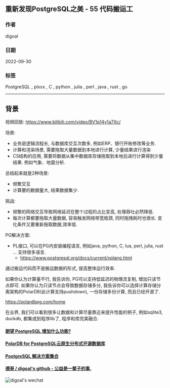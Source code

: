 ## 重新发现PostgreSQL之美 - 55 代码搬运工     
        
### 作者        
digoal        
        
### 日期        
2022-09-30         
        
### 标签        
PostgreSQL , plxxx , C , python , julia , perl , java , rust , go    
        
----        
        
## 背景        
视频回放: https://www.bilibili.com/video/BV1p14y1a7Xc/       
        
场景:     
- 业务层逻辑流程长, 与数据库交互次数多, 例如ERP、银行开账修改等业务.    
- 计算和渲染场景, 需要拖取大量数据到本地进行计算, 少量结果进行渲染   
- CS结构的应用, 需要将数据从集中数据库存储拖取到本地后进行计算得到少量结果. 例如气象、地震分析.   
  
总结起来就是2种场景:  
- 频繁交互  
- 计算要的数据量大, 结果数据集少.   
  
挑战:        
- 频繁的网络交互导致网络延迟在整个过程的占比变高, 处理吞吐必然降低.   
- 每次计算都要拖取大量数据, 容易触发网络带宽瓶颈, 同时拖拽耗时也很长. 变化条件又要重新拖取数据,效率低.   
        
PG解决方案:         
- PL接口, 可以在PG内安装编程语言, 例如java, python, C, lua, perl, julia, rust ... 支持很多语言.   
    - https://www.postgresql.org/docs/current/xplang.html
  
通过搬运代码而不是搬运数据的形式, 提高整体运行效率.   
  
如果你认为计算量不行, 我告诉你, PG可以支持低延迟的物理流复制, 增加只读节点即可. 如果你认为只读节点会导致数据存储多分, 我告诉你可以选择计算存储分离架构的PolarDB(此计算支持pushdown), 一份存储多份计算, 而且已经开源了.    
  
https://polardbpg.com/home  
  
在业界, 我们可以看到很多让数据和计算尽量靠近来提升性能的例子, 例如sqlite3, duckdb, 都集成到程序lib了, 程序和库完美融合.   
  
  
#### [期望 PostgreSQL 增加什么功能?](https://github.com/digoal/blog/issues/76 "269ac3d1c492e938c0191101c7238216")
  
  
#### [PolarDB for PostgreSQL云原生分布式开源数据库](https://github.com/ApsaraDB/PolarDB-for-PostgreSQL "57258f76c37864c6e6d23383d05714ea")
  
  
#### [PostgreSQL 解决方案集合](https://yq.aliyun.com/topic/118 "40cff096e9ed7122c512b35d8561d9c8")
  
  
#### [德哥 / digoal's github - 公益是一辈子的事.](https://github.com/digoal/blog/blob/master/README.md "22709685feb7cab07d30f30387f0a9ae")
  
  
![digoal's wechat](../pic/digoal_weixin.jpg "f7ad92eeba24523fd47a6e1a0e691b59")
  
